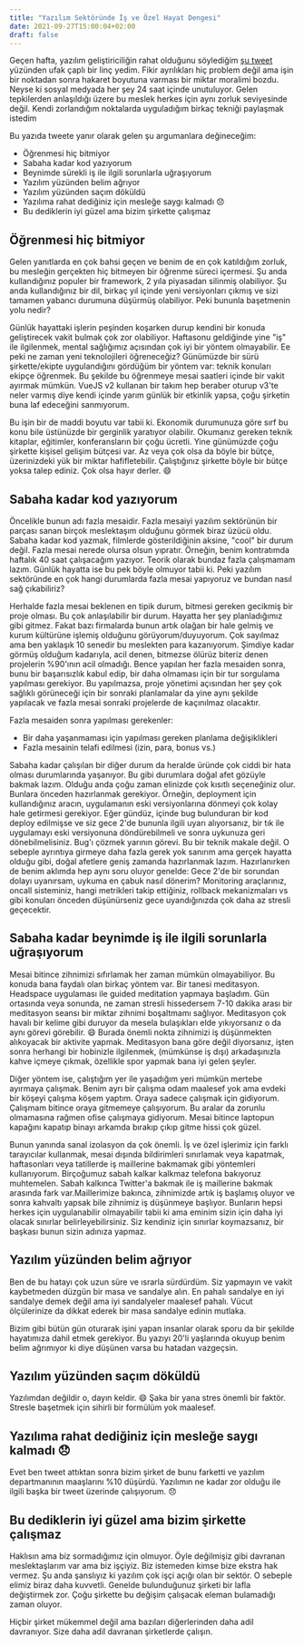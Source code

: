 ```yaml
---
title: "Yazılım Sektöründe İş ve Özel Hayat Dengesi"
date: 2021-09-27T15:00:04+02:00
draft: false
---
```


Geçen hafta, yazılım geliştiriciliğin rahat olduğunu söylediğim [şu tweet](https://twitter.com/omurturan/status/1440346021108666384) yüzünden ufak çaplı bir linç yedim. Fikir ayrılıkları hiç problem değil ama işin bir noktadan sonra hakaret boyutuna varması bir miktar moralimi bozdu. Neyse ki sosyal medyada her şey 24 saat içinde unutuluyor. Gelen tepkilerden anlaşıldığı üzere bu meslek herkes için aynı zorluk seviyesinde değil. Kendi zorlandığım noktalarda uyguladığım birkaç tekniği paylaşmak istedim

Bu yazıda tweete yanır olarak gelen şu argumanlara değineceğim:
- Öğrenmesi hiç bitmiyor
- Sabaha kadar kod yazıyorum
- Beynimde sürekli iş ile ilgili sorunlarla uğraşıyorum
- Yazılım yüzünden belim ağrıyor
- Yazılım yüzünden saçım döküldü
- Yazılıma rahat dediğiniz için mesleğe saygı kalmadı 😞
- Bu dediklerin iyi güzel ama bizim şirkette çalışmaz

## Öğrenmesi hiç bitmiyor

Gelen yanıtlarda en çok bahsi geçen ve benim de en çok katıldığım zorluk, bu mesleğin gerçekten hiç bitmeyen bir öğrenme süreci içermesi. Şu anda kullandığınız populer bir framework, 2 yıla piyasadan silinmiş olabiliyor. Şu anda kullandığınız bir dil, birkaç yıl içinde yeni versiyonları çıkmış ve sizi tamamen yabancı durumuna düşürmüş olabiliyor. Peki bununla başetmenin yolu nedir?

Günlük hayattaki işlerin peşinden koşarken durup kendini bir konuda geliştirecek vakit bulmak çok zor olabiliyor. Haftasonu geldiğinde yine "iş" ile ilgilenmek, mental sağlığımız açısından çok iyi bir yöntem olmayabilir. Ee peki ne zaman yeni teknolojileri öğreneceğiz? Günümüzde bir sürü şirkette/ekipte uygulandığını gördüğüm bir yöntem var: teknik konuları ekipçe öğrenmek. Bu şekilde bu öğrenmeye mesai saatleri içinde bir vakit ayırmak mümkün. VueJS v2 kullanan bir takım hep beraber oturup v3'te neler varmış diye kendi içinde yarım günlük bir etkinlik yapsa, çoğu şirketin buna laf edeceğini sanmıyorum.

Bu işin bir de maddi boyutu var tabii ki. Ekonomik durumunuza göre sırf bu konu bile üstünüzde bir gerginlik yaratıyor olabilir. Okumanız gereken teknik kitaplar, eğitimler, konferansların bir çoğu ücretli. Yine günümüzde çoğu şirkette kişisel gelişim bütçesi var. Az veya çok olsa da böyle bir bütçe, üzerinizdeki yük bir miktar hafifletebilir. Çalıştığınız şirkette böyle bir bütçe yoksa talep ediniz. Çok olsa hayır derler. 😄

## Sabaha kadar kod yazıyorum

Öncelikle bunun adı fazla mesaidir. Fazla mesaiyi yazılım sektörünün bir parçası sanan birçok meslektaşım olduğunu görmek biraz üzücü oldu. Sabaha kadar kod yazmak, filmlerde gösterildiğinin aksine, "cool" bir durum değil. Fazla mesai nerede olursa olsun yıpratır. Örneğin, benim kontratımda haftalık 40 saat çalışacağım yazıyor. Teorik olarak bundaz fazla çalışmamam lazım. Günlük hayatta ise bu pek böyle olmuyor tabii ki. Peki yazılım sektöründe en çok hangi durumlarda fazla mesai yapıyoruz ve bundan nasıl sağ çıkabiliriz?

Herhalde fazla mesai beklenen en tipik durum, bitmesi gereken gecikmiş bir proje olması. Bu çok anlaşılabilir bir durum. Hayatta her şey planladığımız gibi gitmez. Fakat bazı firmalarda bunun artık olağan bir hale gelmiş ve kurum kültürüne işlemiş olduğunu görüyorum/duyuyorum. Çok sayılmaz ama ben yaklaşık 10 senedir bu meslekten para kazanıyorum. Şimdiye kadar görmüş olduğum kadarıyla, acil denen, bitmezse ölürüz biteriz denen projelerin %90'ının acil olmadığı. Bence yapılan her fazla mesaiden sonra, bunu bir başarısızlık kabul edip, bir daha olmaması için bir tur sorgulama yapılması gerekiyor. Bu yapılmazsa, proje yönetimi açısından her şey çok sağlıklı görüneceği için bir sonraki planlamalar da yine aynı şekilde yapılacak ve fazla mesai sonraki projelerde de kaçınılmaz olacaktır.

Fazla mesaiden sonra yapılması gerekenler:
- Bir daha yaşanmaması için yapılması gereken planlama değişiklikleri
- Fazla mesainin telafi edilmesi (izin, para, bonus vs.)

Sabaha kadar çalışılan bir diğer durum da heralde üründe çok ciddi bir hata olması durumlarında yaşanıyor. Bu gibi durumlara doğal afet gözüyle bakmak lazım. Olduğu anda çoğu zaman elinizde çok kısıtlı seçeneğiniz olur. Bunlara önceden hazırlanmak gerekiyor. Örneğin, deployment için kullandığınız aracın, uygulamanın eski versiyonlarına dönmeyi çok kolay hale getirmesi gerekiyor. Eğer gündüz, içinde bug bulunduran bir kod deploy edilmişse ve siz gece 2'de bununla ilgili uyarı alıyorsanız, bir tık ile uygulamayı eski versiyonuna döndürebilmeli ve sonra uykunuza geri dönebilmelisiniz. Bug'ı çözmek yarının görevi. Bu bir teknik makale değil. O sebeple ayrıntıya girmeye daha fazla gerek yok sanırım ama gerçek hayatta olduğu gibi, doğal afetlere geniş zamanda hazırlanmak lazım. Hazırlanırken de benim aklımda hep aynı soru oluyor genelde: Gece 2'de bir sorundan dolayı uyanırsam, uykuma en çabuk nasıl dönerim? Monitoring araçlarınız, oncall sisteminiz, hangi metrikleri takip ettiğiniz, rollback mekanizmaları vs gibi konuları önceden düşünürseniz gece uyandığınızda çok daha az stresli geçecektir.

## Sabaha kadar beynimde iş ile ilgili sorunlarla uğraşıyorum

Mesai bitince zihnimizi sıfırlamak her zaman mümkün olmayabiliyor. Bu konuda bana faydalı olan birkaç yöntem var. Bir tanesi meditasyon. Headspace uygulaması ile guided meditation yapmaya başladım. Gün ortasında veya sonunda, ne zaman stresli hissedersem 7-10 dakika arası bir meditasyon seansı bir miktar zihnimi boşaltmamı sağlıyor. Meditasyon çok havalı bir kelime gibi duruyor da mesela bulaşıkları elde yıkıyorsanız o da aynı görevi görebilir. 😄 Burada önemli nokta zihnimizi iş düşünmekten alıkoyacak bir aktivite yapmak. Meditasyon bana göre değil diyorsanız, işten sonra herhangi bir hobinizle ilgilenmek, (mümkünse iş dışı) arkadaşınızla kahve içmeye çıkmak, özellikle spor yapmak bana iyi gelen şeyler.

Diğer yöntem ise, çalıştığım yer ile yaşadığım yeri mümkün mertebe ayırmaya çalışmak. Benim ayrı bir çalışma odam maalesef yok ama evdeki bir köşeyi çalışma köşem yaptım. Oraya sadece çalışmak için gidiyorum. Çalışmam bitince oraya gitmemeye çalışıyorum. Bu aralar da zorunlu olmamasına rağmen ofise çalışmaya gidiyorum. Mesai bitince laptopun kapağını kapatıp binayı arkamda bırakıp çıkıp gitme hissi çok güzel.

Bunun yanında sanal izolasyon da çok önemli. İş ve özel işlerimiz için farklı tarayıcılar kullanmak, mesai dışında bildirimleri sınırlamak veya kapatmak, haftasonları veya tatillerde iş maillerine bakmamak gibi yöntemleri kullanıyorum. Birçoğumuz sabah kalkar kalkmaz telefona bakıyoruz muhtemelen. Sabah kalkınca Twitter'a bakmak ile iş maillerine bakmak arasında fark var.Maillerimize bakınca, zihnimizde artık iş başlamış oluyor ve sonra kahvaltı yapsak bile zihnimiz iş düşünmeye başlıyor. Bunların hepsi herkes için uygulanabilir olmayabilir tabii ki ama eminim sizin için daha iyi olacak sınırlar belirleyebilirsiniz. Siz kendiniz için sınırlar koymazsanız, bir başkası bunun sizin adınıza yapmaz.

## Yazılım yüzünden belim ağrıyor

Ben de bu hatayı çok uzun süre ve ısrarla sürdürdüm. Siz yapmayın ve vakit kaybetmeden düzgün bir masa ve sandalye alın. En pahalı sandalye en iyi sandalye demek değil ama iyi sandalyeler maalesef pahalı. Vücut ölçülerinize da dikkat ederek bir masa sandalye edinin mutlaka.

Bizim gibi bütün gün oturarak işini yapan insanlar olarak sporu da bir şekilde hayatımıza dahil etmek gerekiyor. Bu yazıyı 20'li yaşlarında okuyup benim belim ağrımıyor ki diye düşünen varsa bu hatadan vazgeçsin.


## Yazılım yüzünden saçım döküldü

Yazılımdan değildir o, dayın keldir. 😄 Şaka bir yana stres önemli bir faktör. Stresle başetmek için sihirli bir formülüm yok maalesef.

## Yazılıma rahat dediğiniz için mesleğe saygı kalmadı 😞

Evet ben tweet attıktan sonra bizim şirket de bunu farketti ve yazılım departmanının maaşlarını %10 düşürdü. Yazılımın ne kadar zor olduğu ile ilgili başka bir tweet üzerinde çalışıyorum. 😞

## Bu dediklerin iyi güzel ama bizim şirkette çalışmaz

Haklısın ama biz sormadığımız için olmuyor. Öyle değilmişiz gibi davranan meslektaşlarım var ama biz işçiyiz. Biz istemeden kimse bize ekstra hak vermez. Şu anda şanslıyız ki yazılım çok işçi açığı olan bir sektör. O sebeple elimiz biraz daha kuvvetli. Genelde bulunduğunuz şirketi bir lafla değiştirmek zor. Çoğu şirkette bu değişim çalışacak eleman bulamadığı zaman oluyor.

Hiçbir şirket mükemmel değil ama bazıları diğerlerinden daha adil davranıyor. Size daha adil davranan şirketlerde çalışın.
